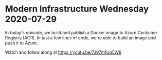 # Modern Infrastructure Wednesday 2020-07-29

In today's episode, we build and publish a Docker image to Azure Container Registry (ACR).
In just a few lines of code, we're able to build an image and push it to Azure.

Watch and follow along at https://youtu.be/7J97mfUq5W8

